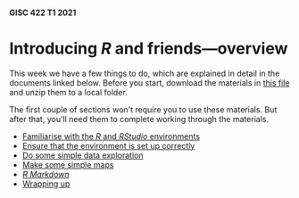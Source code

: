 #### GISC 422 T1 2021
# Introducing _R_ and friends&mdash;overview
This week we have a few things to do, which are explained in detail in the documents linked below. Before you start, download the materials in [this file](https://raw.githubusercontent.com/DOSull/GISC-422/master/labs/intro-to-R-and-friends/intro-to-R-and-friends.zip?raw=true) and unzip them to a local folder.

The first couple of sections won't require you to use these materials. But after that, you'll need them to complete working through the materials.

+ [Familiarise with the _R_ and _RStudio_ environments](01-introducing-r-and-rstudio.md)
+ [Ensure that the environment is set up correctly](02-installing-packages.md)
+ [Do some simple data exploration](03-simple-data-exploration.md)
+ [Make some simple maps](04-simple-maps.md)
+ [_R Markdown_](05-r-markdown.md)
+ [Wrapping up](06-wrapping-up.md)
